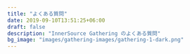 ```yaml
---
title: "よくある質問"
date: 2019-09-10T13:51:25+06:00
draft: false
description: "InnerSource Gathering のよくある質問"
bg_image: "images/gathering-images/gathering-1-dark.png"
---
```

